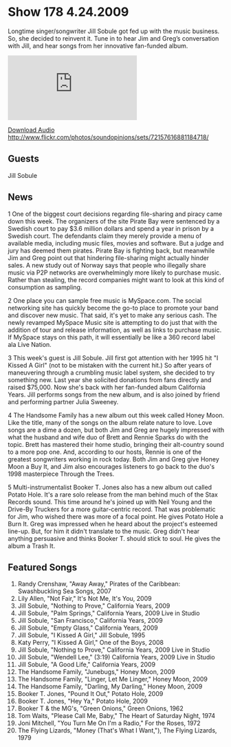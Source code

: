 # Show 178 4.24.2009
Longtime singer/songwriter Jill Sobule got fed up with the music business. So, she decided to reinvent it. Tune in to hear Jim and Greg’s conversation with Jill, and hear songs from her innovative fan-funded album.

![main image](http://www.soundopinions.org/images/jillsobule/x.php)

[Download Audio](http://audio.soundopinions.org/streams/2009/04/so_20090424.m3u)
http://www.flickr.com/photos/soundopinions/sets/72157616881184718/

## Guests
Jill Sobule 

## News
1 One of the biggest court decisions regarding file-sharing and piracy came down this week. The organizers of the site Pirate Bay were sentenced by a Swedish court to pay $3.6 million dollars and spend a year in prison by a Swedish court. The defendants claim they merely provide a menu of available media, including music files, movies and software. But a judge and jury has deemed them pirates. Pirate Bay is fighting back, but meanwhile Jim and Greg point out that hindering file-sharing might actually hinder sales. A new study out of Norway says that people who illegally share music via P2P networks are overwhelmingly more likely to purchase music. Rather than stealing, the record companies might want to look at this kind of consumption as sampling.

2 One place you can sample free music is MySpace.com. The social networking site has quickly become the go-to place to promote your band and discover new music. That said, it's yet to make any serious cash. The newly revamped MySpace Music site is attempting to do just that with the addition of tour and release information, as well as links to purchase music. If MySpace stays on this path, it will essentially be like a 360 record label ala Live Nation.

3 This week's guest is Jill Sobule. Jill first got attention with her 1995 hit "I Kissed A Girl" (not to be mistaken with the current hit.) So after years of maneuvering through a crumbling music label system, she decided to try something new. Last year she solicited donations from fans directly and raised $75,000. Now she's back with her fan-funded album California Years. Jill performs songs from the new album, and is also joined by friend and performing partner Julia Sweeney.

4 The Handsome Family has a new album out this week called Honey Moon. Like the title, many of the songs on the album relate nature to love. Love songs are a dime a dozen, but both Jim and Greg are hugely impressed with what the husband and wife duo of Brett and Rennie Sparks do with the topic. Brett has mastered their home studio, bringing their alt-country sound to a more pop one. And, according to our hosts, Rennie is one of the greatest songwriters working in rock today. Both Jim and Greg give Honey Moon a Buy It, and Jim also encourages listeners to go back to the duo's 1998 masterpiece Through the Trees. 

5 Multi-instrumentalist Booker T. Jones also has a new album out called Potato Hole. It's a rare solo release from the man behind much of the Stax Records sound. This time around he's joined up with Neil Young and the Drive-By Truckers for a more guitar-centric record. That was problematic for Jim, who wished there was more of a focal point. He gives Potato Hole a Burn It. Greg was impressed when he heard about the project's esteemed line-up. But, for him it didn't translate to the music. Greg didn't hear anything persuasive and thinks Booker T. should stick to soul. He gives the album a Trash It.

## Featured Songs
1. Randy Crenshaw, "Away Away," Pirates of the Caribbean: Swashbuckling Sea Songs, 2007
2. Lily Allen, "Not Fair," It's Not Me, It's You, 2009
3. Jill Sobule, "Nothing to Prove," California Years, 2009
4. Jill Sobule, "Palm Springs," California Years, 2009 Live in Studio
5. Jill Sobule, "San Francisco," California Years, 2009
6. Jill Sobule, "Empty Glass," California Years, 2009
7. Jill Sobule, "I Kissed A Girl," Jill Sobule, 1995
8. Katy Perry, "I Kissed A Girl," One of the Boys, 2008
9. Jill Sobule, "Nothing to Prove," California Years, 2009 Live in Studio
10. Jill Sobule, "Wendell Lee," (3:19) California Years, 2009 Live in Studio
11. Jill Sobule, "A Good Life," California Years, 2009
12. The Handsome Family, "Junebugs," Honey Moon, 2009
13. The Handsome Family, "Linger, Let Me Linger," Honey Moon, 2009
14. The Handsome Family, "Darling, My Darling," Honey Moon, 2009
15. Booker T. Jones, "Pound It Out," Potato Hole, 2009
16. Booker T. Jones, "Hey Ya," Potato Hole, 2009
17. Booker T & the MG's, "Green Onions," Green Onions, 1962
18. Tom Waits, "Please Call Me, Baby," The Heart of Saturday Night, 1974
19. Joni Mitchell, "You Turn Me On I'm a Radio," For the Roses, 1972
20. The Flying Lizards, "Money (That's What I Want,"), The Flying Lizards, 1979
